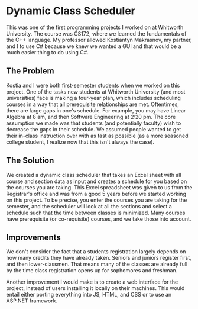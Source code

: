 # Dynamic Class Scheduler

This was one of the first programming projects I worked on at Whitworth University. The course was CS172, where we learned the fundamentals of the C++ language. My professor allowed Kostiantyn Makrasnov, my partner, and I to use C# because we knew we wanted a GUI and that would be a much easier thing to do using C#. 
## The Problem ##
Kostia and I were both first-semester students when we worked on this project. One of the tasks new students at Whitworth University (and most universities) face is making a four-year plan, which includes scheduling courses in a way that all prerequisite relationships are met. Oftentimes, there are large gaps in one's schedule. For example, you may have Linear Algebra at 8 am, and then Software Engineering at 2:20 pm. The core assumption we made was that students (and potentially faculty) wish to decrease the gaps in their schedule. We assumed people wanted to get their in-class instruction over with as fast as possible (as a more seasoned college student, I realize now that this isn't always the case). 

## The Solution ##
We created a dynamic class scheduler that takes an Excel sheet with all course and section data as input and creates a schedule for you based on the courses you are taking. This Excel spreadsheet was given to us from the Registrar's office and was from a good 5 years before we started working on this project. To be precise, you enter the courses you are taking for the semester, and the scheduler will look at all the sections and select a schedule such that the time between classes is minimized. Many courses have prerequisite (or co-requisite) courses, and we take those into account. 

## Improvements ## 
We don't consider the fact that a students registration largely depends on how many credits they have already taken. Seniors and juniors register first, and then lower-classmen. That means many of the classes are already full by the time class registration opens up for sophomores and freshman. 

Another improvement I would make is to create a web interface for the project, instead of users installing it locally on their machines. This would entail either porting everything into JS, HTML, and CSS or to use an ASP.NET framework. 
